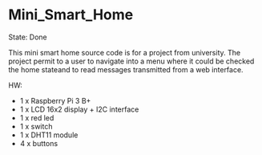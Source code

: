 # Mini_Smart_Home
State: Done

This mini smart home source code is for a project from university.
The project permit to a user to navigate into a menu where it could
be checked the home stateand to read messages transmitted from a web
interface.

HW:
  - 1 x Raspberry Pi 3 B+
  - 1 x LCD 16x2 display + I2C interface
  - 1 x red led
  - 1 x switch
  - 1 x DHT11 module
  - 4 x buttons
